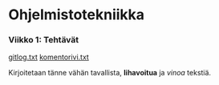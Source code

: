 # Ohjelmistotekniikka

### Viikko 1: Tehtävät
[gitlog.txt](https://github.com/fannif/ot-harjoitustyo/blob/master/laskarit/viikko1/gitlog.txt)
[komentorivi.txt](https://github.com/fannif/ot-harjoitustyo/blob/master/laskarit/viikko1/komentorivi.txt)


Kirjoitetaan tänne vähän tavallista, **lihavoitua** ja *vinoa* tekstiä.
